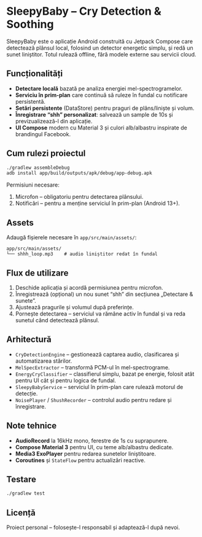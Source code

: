 # SleepyBaby – Cry Detection & Soothing

SleepyBaby este o aplicație Android construită cu Jetpack Compose care detectează plânsul local, folosind un detector energetic simplu, și redă un sunet liniștitor. Totul rulează offline, fără modele externe sau servicii cloud.

## Funcționalități

- **Detectare locală** bazată pe analiza energiei mel-spectrogramelor.
- **Serviciu în prim-plan** care continuă să ruleze în fundal cu notificare persistentă.
- **Setări persistente** (DataStore) pentru praguri de plâns/liniște și volum.
- **Înregistrare “shh” personalizat**: salvează un sample de 10s și previzualizează-l din aplicație.
- **UI Compose** modern cu Material 3 și culori alb/albastru inspirate de brandingul Facebook.

## Cum rulezi proiectul

```bash
./gradlew assembleDebug
adb install app/build/outputs/apk/debug/app-debug.apk
```

Permisiuni necesare:
1. Microfon – obligatoriu pentru detectarea plânsului.
2. Notificări – pentru a menține serviciul în prim-plan (Android 13+).

## Assets

Adaugă fișierele necesare în `app/src/main/assets/`:
```
app/src/main/assets/
└── shhh_loop.mp3    # audio liniștitor redat în fundal
```

## Flux de utilizare

1. Deschide aplicația și acordă permisiunea pentru microfon.
2. Înregistrează (opțional) un nou sunet “shh” din secțiunea „Detectare & sunete”.
3. Ajustează pragurile și volumul după preferințe.
4. Pornește detectarea – serviciul va rămâne activ în fundal și va reda sunetul când detectează plânsul.

## Arhitectură

- `CryDetectionEngine` – gestionează captarea audio, clasificarea și automatizarea stărilor.
- `MelSpecExtractor` – transformă PCM-ul în mel-spectrograme.
- `EnergyCryClassifier` – classifierul simplu, bazat pe energie, folosit atât pentru UI cât și pentru logica de fundal.
- `SleepyBabyService` – serviciul în prim-plan care rulează motorul de detecție.
- `NoisePlayer` / `ShushRecorder` – controlul audio pentru redare și înregistrare.

## Note tehnice

- **AudioRecord** la 16kHz mono, ferestre de 1s cu suprapunere.
- **Compose Material 3** pentru UI, cu teme alb/albastru dedicate.
- **Media3 ExoPlayer** pentru redarea sunetelor liniștitoare.
- **Coroutines** și `StateFlow` pentru actualizări reactive.

## Testare

```bash
./gradlew test
```

## Licență

Proiect personal – folosește-l responsabil și adaptează-l după nevoi.
